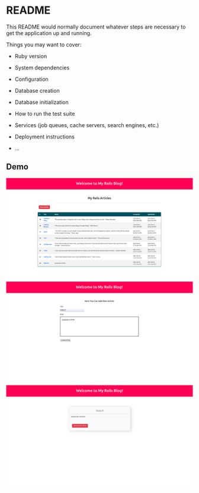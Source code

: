 # README

This README would normally document whatever steps are necessary to get the
application up and running.

Things you may want to cover:

* Ruby version

* System dependencies

* Configuration

* Database creation

* Database initialization

* How to run the test suite

* Services (job queues, cache servers, search engines, etc.)

* Deployment instructions

* ...

## Demo 

![Screenshot](app/views/articles/assets/images/articles.png)
![Screenshot](app/views/articles/assets/images/addnewarticle.png)
![Screenshot](app/views/articles/assets/images/newadded.png)




